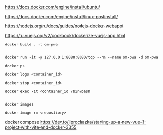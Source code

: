 https://docs.docker.com/engine/install/ubuntu/

https://docs.docker.com/engine/install/linux-postinstall/

https://nodejs.org/ru/docs/guides/nodejs-docker-webapp/

https://ru.vuejs.org/v2/cookbook/dockerize-vuejs-app.html


	docker build . -t om-pwa


	docker run -it -p 127.0.0.1:8080:8080/tcp --rm --name om-pwa -d om-pwa

	docker ps

	docker logs <container_id>

	docker stop <container_id>

	docker exec -it <container_id /bin/bash


	docker images

	docker image rm <repository>


docker compose
https://dev.to/jiprochazka/starting-up-a-new-vue-3-project-with-vite-and-docker-3355